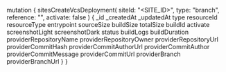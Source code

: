 mutation {
    sitesCreateVcsDeployment(
        siteId: "<SITE_ID>",
        type: "branch",
        reference: "<REFERENCE>",
        activate: false
    ) {
        _id
        _createdAt
        _updatedAt
        type
        resourceId
        resourceType
        entrypoint
        sourceSize
        buildSize
        totalSize
        buildId
        activate
        screenshotLight
        screenshotDark
        status
        buildLogs
        buildDuration
        providerRepositoryName
        providerRepositoryOwner
        providerRepositoryUrl
        providerCommitHash
        providerCommitAuthorUrl
        providerCommitAuthor
        providerCommitMessage
        providerCommitUrl
        providerBranch
        providerBranchUrl
    }
}

